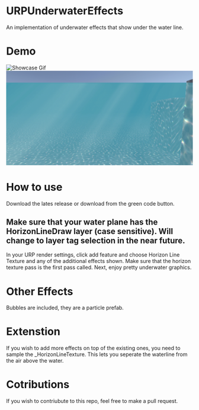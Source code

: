# URPUnderwaterEffects
An implementation of underwater effects that show under the water line.

# Demo
![Showcase Gif](https://github.com/End3r6/URPUnderwaterEffects/blob/master/GIF/Shot_02.gif)
![Sunrays](https://github.com/End3r6/URPUnderwaterEffects/blob/master/Screenshots/Sunrays.png)

# How to use

Download the lates release or download from the green code button.

## Make sure that your water plane has the HorizonLineDraw layer (case sensitive). Will change to layer tag selection in the near future.

In your URP render settings, click add feature and choose Horizon Line Texture and 
any of the additional effects shown. Make sure that the horizon texture pass is the first pass called. Next, enjoy pretty underwater graphics.

# Other Effects
Bubbles are included, they are a particle prefab.

# Extenstion
If you wish to add more effects on top of the existing ones, you need to sample the _HorizonLineTexture. This lets you seperate the waterline from the air above the water.

# Cotributions
If you wish to contriubute to this repo, feel free to make a pull request.
